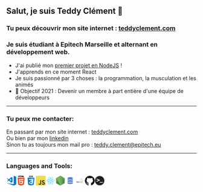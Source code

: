 ## Salut, je suis Teddy Clément 👋

### Tu peux découvrir mon site internet : [teddyclement.com][website]
### Je suis étudiant à Epitech Marseille et alternant en développement web.

- J'ai publié mon [premier projet en NodeJS][course] !
- J'apprends en ce moment React
- Je suis passionné par 3 choses : la programmation, la musculation et les animés
- 🥅 Objectif 2021 : Devenir un membre à part entière d'une équipe de développeurs

---

### Tu peux me contacter:

En passant par mon site internet : [teddyclement.com][website]<br />
Ou bien par mon [linkedin][linkedin]<br />
Sinon tu as toujours mon mail pro : teddy.clement@epitech.eu

---

### Languages and Tools:

<img align="left" alt="Visual Studio Code" width="26px" src="https://raw.githubusercontent.com/github/explore/80688e429a7d4ef2fca1e82350fe8e3517d3494d/topics/visual-studio-code/visual-studio-code.png" />
<img align="left" alt="HTML5" width="26px" src="https://raw.githubusercontent.com/github/explore/80688e429a7d4ef2fca1e82350fe8e3517d3494d/topics/html/html.png" />
<img align="left" alt="CSS3" width="26px" src="https://raw.githubusercontent.com/github/explore/80688e429a7d4ef2fca1e82350fe8e3517d3494d/topics/css/css.png" />
<img align="left" alt="JavaScript" width="26px" src="https://raw.githubusercontent.com/github/explore/80688e429a7d4ef2fca1e82350fe8e3517d3494d/topics/javascript/javascript.png" />
<img align="left" alt="React" width="26px" src="https://raw.githubusercontent.com/github/explore/80688e429a7d4ef2fca1e82350fe8e3517d3494d/topics/react/react.png" />
<img align="left" alt="Node.js" width="26px" src="https://raw.githubusercontent.com/github/explore/80688e429a7d4ef2fca1e82350fe8e3517d3494d/topics/nodejs/nodejs.png" />
<img align="left" alt="SQL" width="26px" src="https://raw.githubusercontent.com/github/explore/80688e429a7d4ef2fca1e82350fe8e3517d3494d/topics/sql/sql.png" />
<img align="left" alt="MySQL" width="26px" src="https://raw.githubusercontent.com/github/explore/80688e429a7d4ef2fca1e82350fe8e3517d3494d/topics/mysql/mysql.png" />
<img align="left" alt="GitHub" width="26px" src="https://raw.githubusercontent.com/github/explore/78df643247d429f6cc873026c0622819ad797942/topics/github/github.png" />
<img align="left" alt="Terminal" width="26px" src="https://raw.githubusercontent.com/github/explore/80688e429a7d4ef2fca1e82350fe8e3517d3494d/topics/terminal/terminal.png" />


[website]: https://teddyclement.com
[course]: https://github.com/TeddyEpitechMarseille/My-First-Project-with-NodeJS-JobBoard
[linkedin]: https://www.linkedin.com/in/teddy-cl%C3%A9ment-281253156/

